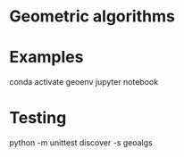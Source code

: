# Geometric algorithms

# Examples
conda activate geoenv
jupyter notebook

# Testing
python -m unittest discover -s geoalgs